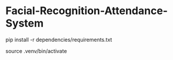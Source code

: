 # Facial-Recognition-Attendance-System


pip install -r dependencies/requirements.txt

source .venv/bin/activate